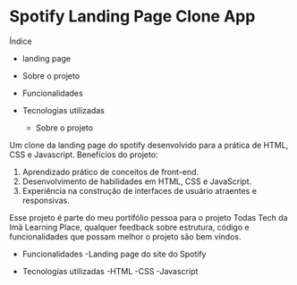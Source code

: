 <h1>Spotify Landing Page Clone App</h1>



Índice

 * landing page
 * Sobre o projeto
 * Funcionalidades
 * Tecnologias utilizadas
  
    * Sobre o projeto
  
Um clone da landing page do spotify desenvolvido para a prática de HTML, CSS e Javascript.
Benefícios do projeto:
1. Aprendizado prático de conceitos de front-end.
2. Desenvolvimento de habilidades em HTML, CSS e JavaScript.
3. Experiência na construção de interfaces de usuário atraentes e responsivas.
   
Esse projeto é parte do meu portifólio pessoa para o projeto Todas Tech da Imã Learning Place, qualquer feedback sobre estrutura, código e funcionalidades que possam melhor o projeto são bem vindos.

   * Funcionalidades
-Landing page do site do Spotify

   * Tecnologias utilizadas
 -HTML
 -CSS
 -Javascript

                                                            

